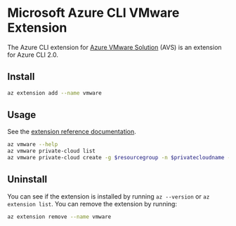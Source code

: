 # Microsoft Azure CLI VMware Extension #

The Azure CLI extension for [Azure VMware Solution](https://learn.microsoft.com/azure/azure-vmware/) (AVS) is an extension for Azure CLI 2.0.

## Install
``` sh
az extension add --name vmware
```

## Usage
See the [extension reference documentation](https://learn.microsoft.com/cli/azure/vmware).

``` sh
az vmware --help
az vmware private-cloud list
az vmware private-cloud create -g $resourcegroup -n $privatecloudname --location $location --cluster-size 3 --network-block 10.175.0.0/22
```

## Uninstall
You can see if the extension is installed by running `az --version` or `az extension list`. You can remove the extension by running:
``` sh
az extension remove --name vmware
```
